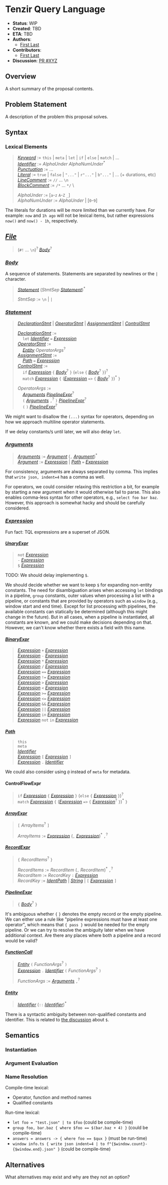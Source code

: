 # Tenzir Query Language

- **Status**: WIP
- **Created**: TBD
- **ETA**: TBD
- **Authors**:
  - [First Last](https://github.com/username)
- **Contributors**:
  - [First Last](https://github.com/username)
- **Discussion**: [PR #XYZ](https://github.com/tenzir/tenzir/pull/XYZ)

## Overview

A short summary of the proposal contents.

## Problem Statement

A description of the problem this proposal solves.

## Syntax

### Lexical Elements

> [_Keyword_] := `this` | `meta` | `let` | `if` | `else` | `match` | ... \
> [_Identifier_] := *AlphaUnder* *AlphaNumUnder*<sup>\*</sup> \
> [_Punctuation_] := ... \
> [_Literal_] := `true` | `false` | `"..."` | `r"..."` | `b"..."` | ... (+
> durations, etc) \
> [_LineComment_] := `//` ... `\n` \
> [_BlockComment_] := `/*` ... `*/` \
>
> *AlphaUnder* := [`a`-`z` `A`-`Z` `_`] \
> *AlphaNumUnder* := *AlphaUnder* | [`0`-`9`]

The literals for durations will be more limited than we currently have. For
example: `now` and `1h ago` will not be lexical items, but rather expressions
`now()` and `now() - 1h`, respectively.


## [_File_]

> (`#!` ... `\n`)<sup>?</sup> [_Body_]<sup>?</sup>

### [_Body_]

A sequence of statements. Statements are separated by newlines or the `|`
character.

> [_Statement_] (*StmtSep* [_Statement_])<sup>\*</sup>
>
> *StmtSep* := `\n` | `|`

### ­­­[_Statement_]

> [_DeclarationStmt_] | [_OperatorStmt_] | [_AssignmentStmt_] | [_ControlStmt_]
>
> [_DeclarationStmt_] := \
> &nbsp; &nbsp; `let` [_Identifier_] `=` [_Expression_] \
> [_OperatorStmt_] := \
> &nbsp; &nbsp; [_Entity_] *OperatorArgs*<sup>?</sup> \
> [_AssignmentStmt_] := \
> &nbsp; &nbsp; [_Path_] `=` [_Expression_] \
> [_ControlStmt_] := \
> &nbsp; &nbsp; `if` [_Expression_] `{` [_Body_]<sup>?</sup> `}` (`else` `{`
> [_Body_]<sup>?</sup> `}`)<sup>?</sup> \
> &nbsp; &nbsp; `match` [_Expression_] `{` ([_Expression_] `=>` `{`
> [_Body_]<sup>?</sup> `}`)<sup>\*</sup> `}`
>
> *OperatorArgs* := \
> &nbsp; &nbsp; [_Arguments_] [_PipelineExpr_]<sup>?</sup> \
> &nbsp; &nbsp; `(` [_Arguments_] `,`<sup>?</sup>  `)`
> [_PipelineExpr_]<sup>?</sup> \
> &nbsp; &nbsp; `(` `)` [_PipelineExpr_]<sup>?</sup>

We might want to disallow the `(...)` syntax for operators, depending on how we
approach multiline operator statements.

If we delay constants/`$` until later, we will also delay `let`.

### [_Arguments_]

> [_Arguments_] := [_Argument_] (`,` [_Argument_])<sup>\*</sup> \
> [_Argument_] := [_Expression_] | [_Path_] `=` [_Expression_]

For consistency, arguments are always separated by comma. This implies that
`write json, indent=4` has a comma as well.

For operators, we could consider relaxing this restriction a bit, for example by
starting a new argument when it would otherwise fail to parse. This also enables
comma-less syntax for other operators, e.g., `select foo bar baz`. However, this
approach is somewhat hacky and should be carefully considered.

### [_Expression_]

Fun fact: TQL expressions are a superset of JSON.

#### [_UnaryExpr_]

> `not` [_Expression_] \
> `-` [_Expression_] \
> `$` [_Expression_]

TODO: We should delay implementing `$`.

We should decide whether we want to keep `$` for expanding non-entity constants.
The need for disambiguation arises when accessing `let` bindings in a pipeline,
`group` constants, outer values when processing a list with a pipeline, or
constants that are provided by operators such as `window` (e.g., window start
and end time). Except for list processing with pipelines, the available
constants can statically be determined (although this might change in the
future). But in all cases, when a pipeline is instantiated, all constants are
known, and we could make decisions depending on that. However, we can't know
whether there exists a field with this name.


#### [_BinaryExpr_]

> [_Expression_] `+` [_Expression_] \
> [_Expression_] `-` [_Expression_] \
> [_Expression_] `*` [_Expression_] \
> [_Expression_] `/` [_Expression_] \
> [_Expression_] `==` [_Expression_] \
> [_Expression_] `!=` [_Expression_] \
> [_Expression_] `>` [_Expression_] \
> [_Expression_] `<` [_Expression_] \
> [_Expression_] `>=` [_Expression_] \
> [_Expression_] `<=` [_Expression_] \
> [_Expression_] `&&` [_Expression_] \
> [_Expression_] `||` [_Expression_] \
> [_Expression_] `in` [_Expression_] \
> [_Expression_] `not` `in` [_Expression_]

#### [_Path_]

> `this` \
> `meta` \
> [_Identifier_] \
> [_Expression_] `[` [_Expression_] `]` \
> [_Expression_] `.` [_Identifier_]

We could also consider using `@` instead of `meta` for metadata.

#### ControlFlowExpr

> `if` [_Expression_] `{` [_Expression_] `}` (`else` `{` [_Expression_]
> `}`)<sup>?</sup> \
> `match` [_Expression_] `{` ([_Expression_] `=>` `{` [_Expression_]<sup>?</sup>
> `}`)<sup>\*</sup> `}`


#### [_ArrayExpr_]

> `[` *ArrayItems*<sup>?</sup> `]`
>
> *ArrayItems* := [_Expression_] (`,` [_Expression_])<sup>\*</sup>
> `,`<sup>?</sup>


#### [_RecordExpr_]
> `{` *RecordItems*<sup>?</sup> `}`
>
> *RecordItems* := *RecordItem* (`,` *RecordItem*)<sup>\*</sup> `,`<sup>?</sup>
> \
> *RecordItem* := *RecordKey* `:` [_Expression_] \
> *RecordKey* := [_IdentPath_] | [_String_] | `[` [_Expression_] `]`


#### [_PipelineExpr_]

> `{` [_Body_]<sup>?</sup> `}`

It's ambiguous whether `{` `}` denotes the empty record or the empty pipeline.
We can either use a rule like "pipeline expressions must have at least one
operator", which means that `{ pass }` would be needed for the empty pipeline.
Or we can try to resolve the ambiguity later when we have additional context.
Are there any places where both a pipeline and a record would be valid?


#### [_FunctionCall_]

> [_Entity_] `(` *FunctionArgs*<sup>?</sup> `)` \
> [_Expression_] `.` [_Identifier_] `(` *FunctionArgs*<sup>?</sup> `)`
>
> *FunctionArgs* := [_Arguments_] `,`<sup>?</sup>


#### [_Entity_]

> [_Identifier_] (`::` [_Identifier_])<sup>\*</sup>

There is a syntactic ambiguity between non-qualified constants and identifier.
This is related to [the discussion](#unaryexpr) about `$`.

## Semantics

### Instantiation

### Argument Evaluation

### Name Resolution

Compile-time lexical:
- Operator, function and method names
- Qualified constants

Run-time lexical:
- `let foo = "test.json" | to $foo` (could be compile-time)
- `group foo, bar.baz { where $foo == $(bar.baz + 4) }` (could be compile-time)
- `answers = answers -> { where foo == $qux }` (must be run-time)
- `window info.ts { write json indent=4 | to f"{$window.count}-{$window.end}.json" }` (could be compile-time)

## Alternatives

What alternatives may exist and why are they not an option?

[_Keyword_]: #lexical-elements
[_Punctuation_]: #lexical-elements
[_Identifier_]: #lexical-elements
[_LineComment_]: #lexical-elements
[_BlockComment_]: #lexical-elements
[_Literal_]: #lexical-elements
[_Float_]: #lexical-elements
[_Blob_]: #lexical-elements
[_Integer_]: #lexical-elements
[_String_]: #lexical-elements
[_Bool_]: #lexical-elements

[_File_]: #file
[_Body_]: #body

[_Statement_]: #statement
[_DeclarationStmt_]: #statement
[_OperatorStmt_]: #statement
[_AssignmentStmt_]: #statement
[_ControlStmt_]: #statement
[_OperatorArg_]: #statement
[_Entity_]: #entity

[_Arguments_]: #arguments
[_Argument_]: #arguments

[_Expression_]: #expression
[_AtomicExpr_]: #atomic-expr
[_PipelineExpr_]: #pipeline-expr
[_RecordExpr_]: #record-expr
[_ArrayExpr_]: #array-expr
[_UnaryExpr_]: #unary-expr
[_BinaryExpr_]: #binary-expr
[_FunctionCall_]: #function-call
[_Path_]: #path
[_IdentPath_]: #path
